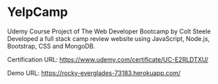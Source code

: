 # YelpCamp
Udemy Course Project of The Web Developer Bootcamp by Colt Steele
Developed a full stack camp review website using JavaScript, Node.js, Bootstrap, CSS and MongoDB.

Certification URL: https://www.udemy.com/certificate/UC-E2RLDTXU/

Demo URL: https://rocky-everglades-73183.herokuapp.com/
